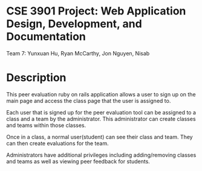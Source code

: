 # CSE 3901 Project: Web Application Design, Development, and Documentation
Team 7: Yunxuan Hu, Ryan McCarthy, Jon Nguyen, Nisab

# Description
This peer evaluation ruby on rails application allows a user to sign up on the main page and access the class page that the user is assigned to.

Each user that is signed up for the peer evaluation tool can be assigned to a class and a team by the administrator. This administrator can create classes and teams within those classes.

Once in a class, a normal user(student) can see their class and team. They can then create evaluations for the team.

Administrators have additional privileges including adding/removing classes and teams as well as viewing peer feedback for students.
